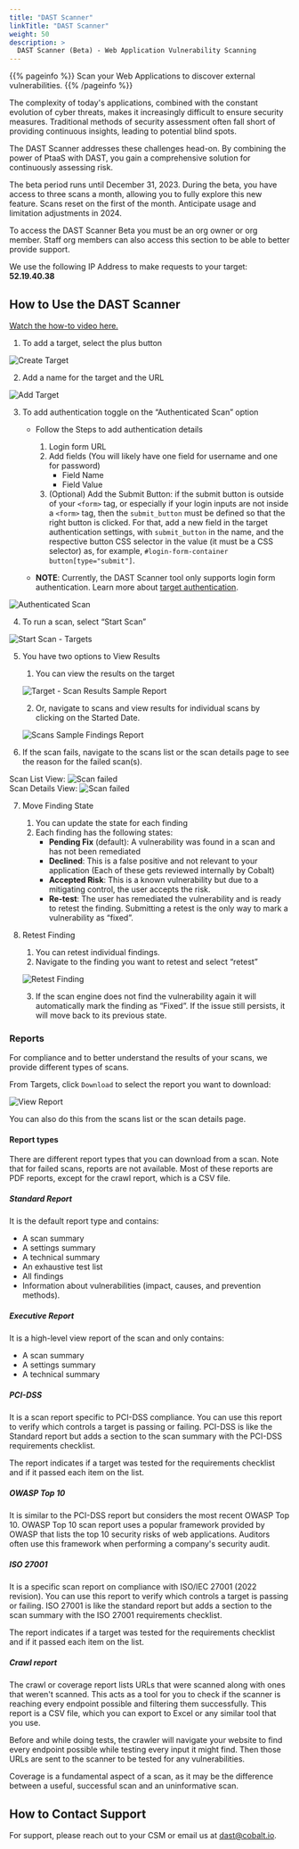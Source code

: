```yaml
---
title: "DAST Scanner"
linkTitle: "DAST Scanner"
weight: 50
description: >
  DAST Scanner (Beta) - Web Application Vulnerability Scanning
---
```


{{% pageinfo %}}
Scan your Web Applications to discover external vulnerabilities.
{{% /pageinfo %}}

The complexity of today's applications, combined with the constant evolution of cyber threats, makes it increasingly difficult to ensure security measures. Traditional methods of security assessment often fall short of providing continuous insights, leading to potential blind spots.

The DAST Scanner addresses these challenges head-on. By combining the power of PtaaS with DAST, you gain a comprehensive solution for continuously assessing risk.

The beta period runs until December 31, 2023. During the beta, you have access to three scans a month, allowing you to fully explore this new feature. Scans reset on the first of the month. Anticipate usage and limitation adjustments in 2024.

To access the DAST Scanner Beta you must be an org owner or org member. Staff org members can also access this section to be able to better provide support.

We use the following IP Address to make requests to your target: **52.19.40.38**

## How to Use the DAST Scanner

<!-- TODO: update this video -->
[Watch the how-to video here.](https://videos.cobalt.io/watch/4D8kQcTmPBE3HdWy6X3fHW)

1. To add a target, select the plus button

![Create Target](/deepdive/scans/1_CreateTarget.png "Create Target")<br>

2. Add a name for the target and the URL

![Add Target](/deepdive/scans/2_AddTarget.png "Add Target")<br>

3. To add authentication toggle on the “Authenticated Scan” option
    - Follow the Steps to add authentication details
      1. Login form URL
      2. Add fields (You will likely have one field for username and one for password)
          - Field Name
          - Field Value
      3. (Optional) Add the Submit Button: if the submit button is outside of your `<form>` tag, or especially if your login inputs are not inside a `<form>` tag, then the `submit_button` must be defined so that the right button is clicked. For that, add a new field in the target authentication settings, with `submit_button` in the name, and the respective button CSS selector in the value (it must be a CSS selector) as, for example, `#login-form-container button[type="submit"]`.
 
    - **NOTE**: Currently, the DAST Scanner tool only supports login form authentication. Learn more about [target authentication](/platform-deep-dive/scans/target_auth).

![Authenticated Scan](/deepdive/scans/3_AuthenticatedScan.png "Authenticated Scan")<br>

4. To run a scan, select “Start Scan”

![Start Scan - Targets](/deepdive/scans/4_StartScanTargets.png "Start Scan - Targets")<br>

5. You have two options to View Results
    1. You can view the results on the target

    ![Target - Scan Results Sample Report](/deepdive/scans/5_TargetScanResultsSampleReport.png "Target - Scan Results Sample Report")<br>

    2. Or, navigate to scans and view results for individual scans by clicking on the Started Date.

    ![Scans Sample Findings Report](/deepdive/scans/6_ScansSampleFindingsReport.png "Scans Sample Findings Report")<br>

6. If the scan fails, navigate to the scans list or the scan details page to see the reason for the failed scan(s).

Scan List View:
![Scan failed](/deepdive/scans/scan-failed-01.png "Scan failed")<br>
Scan Details View:
![Scan failed](/deepdive/scans/scan-failed-02.png "Scan failed")<br>

7. Move Finding State
    1. You can update the state for each finding
    2. Each finding has the following states:
        - **Pending Fix** (default): A vulnerability was found in a scan and has not been remediated
        - **Declined**: This is a false positive and not relevant to your application  (Each of these gets reviewed internally by Cobalt)
        - **Accepted Risk**: This is a known vulnerability but due to a mitigating control, the user accepts the risk.
        - **Re-test**: The user has remediated the vulnerability and is ready to retest the finding. Submitting a retest is the only way to mark a vulnerability as “fixed”.

8. Retest Finding
    1. You can retest individual findings.
    2. Navigate to the finding you want to retest and select “retest”

    ![Retest Finding](/deepdive/scans/9_Retest_Finding.png "Retest Finding")<br>

    3. If the scan engine does not find the vulnerability again it will automatically mark the finding as “Fixed”.  If the issue still persists, it will move back to its previous state.

### Reports

For compliance and to better understand the results of your scans, we provide different types of scans.

From Targets, click `Download` to select the report you want to download:

![View Report](/deepdive/scans/7_ViewReport.png "View Report")<br>


You can also do this from the scans list or the scan details page.


#### Report types

There are different report types that you can download from a scan. Note that for failed scans, reports are not available.
Most of these reports are PDF reports, except for the crawl report, which is a CSV file.

##### Standard Report

It is the default report type and contains:

* A scan summary
* A settings summary
* A technical summary
* An exhaustive test list
* All findings
* Information about vulnerabilities (impact, causes, and prevention methods).

##### Executive Report

It is a high-level view report of the scan and only contains:

* A scan summary
* A settings summary
* A technical summary

##### PCI-DSS

It is a scan report specific to PCI-DSS compliance. You can use this report to verify which controls a
target is passing or failing. PCI-DSS is like the Standard report but adds a section to the scan summary
with the PCI-DSS requirements checklist.

The report indicates if a target was tested for the requirements checklist and if it passed each item on the list.


##### OWASP Top 10

It is similar to the PCI-DSS report but considers the most recent OWASP Top 10. OWASP Top 10 scan report
uses a popular framework provided by OWASP that lists the top 10 security risks of web applications.
Auditors often use this framework when performing a company's security audit.


##### ISO 27001

It is a specific scan report on compliance with ISO/IEC 27001 (2022 revision). You can use this report
to verify which controls a target is passing or failing. ISO 27001 is like the standard report but
adds a section to the scan summary with the ISO 27001 requirements checklist.

The report indicates if a target was tested for the requirements checklist and if it passed each item on the list.


##### Crawl report

The crawl or coverage report lists URLs that were scanned along with ones that weren't scanned. This acts as a
tool for you to check if the scanner is reaching every endpoint possible and filtering them successfully. This
report is a CSV file, which you can export to Excel or any similar tool that you use.

Before and while doing tests, the crawler will navigate your website to find every endpoint possible
while testing every input it might find. Then those URLs are sent to the scanner to be tested
for any vulnerabilities.


Coverage is a fundamental aspect of a scan, as it may be the difference between a useful, successful scan and
an uninformative scan.

## How to Contact Support

For support, please reach out to your CSM or email us at dast@cobalt.io.

<!-- links -->

[Report types]: #report-types
